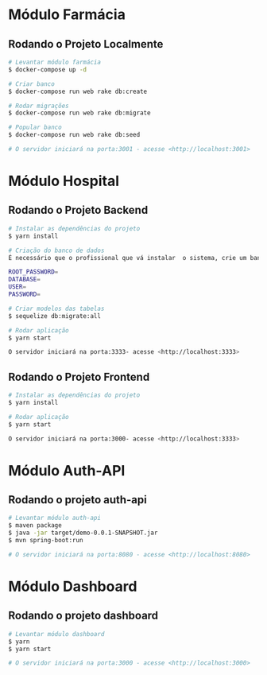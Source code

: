 # Módulo Farmácia

## Rodando o Projeto Localmente

```bash
# Levantar módulo farmácia
$ docker-compose up -d

# Criar banco
$ docker-compose run web rake db:create

# Rodar migrações
$ docker-compose run web rake db:migrate

# Popular banco
$ docker-compose run web rake db:seed

# O servidor iniciará na porta:3001 - acesse <http://localhost:3001>
```

# Módulo Hospital

## Rodando o Projeto Backend

```bash
# Instalar as dependências do projeto
$ yarn install

# Criação do banco de dados
É necessário que o profissional que vá instalar  o sistema, crie um banco de dados relacional e adicione as variáveis de ambiente no arquivo .env

ROOT_PASSWORD=
DATABASE=
USER=
PASSWORD=

# Criar modelos das tabelas
$ sequelize db:migrate:all

# Rodar aplicação
$ yarn start

O servidor iniciará na porta:3333- acesse <http://localhost:3333>
```

## Rodando o Projeto Frontend

```bash
# Instalar as dependências do projeto
$ yarn install

# Rodar aplicação
$ yarn start

O servidor iniciará na porta:3000- acesse <http://localhost:3333>
```

# Módulo Auth-API

## Rodando o projeto auth-api

```bash
# Levantar módulo auth-api
$ maven package
$ java -jar target/demo-0.0.1-SNAPSHOT.jar
$ mvn spring-boot:run

# O servidor iniciará na porta:8080 - acesse <http://localhost:8080>
```

# Módulo Dashboard

## Rodando o projeto dashboard

```bash
# Levantar módulo dashboard
$ yarn
$ yarn start

# O servidor iniciará na porta:3000 - acesse <http://localhost:3000>
```
